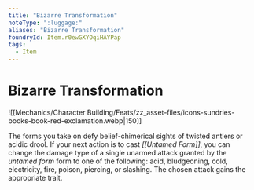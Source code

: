 ```yaml
---
title: "Bizarre Transformation"
noteType: ":luggage:"
aliases: "Bizarre Transformation"
foundryId: Item.r0ewGXYOqiHAYPap
tags:
  - Item
---
```


# Bizarre Transformation
![[Mechanics/Character Building/Feats/zz_asset-files/icons-sundries-books-book-red-exclamation.webp|150]]

The forms you take on defy belief-chimerical sights of twisted antlers or acidic drool. If your next action is to cast _[[Untamed Form]]_, you can change the damage type of a single unarmed attack granted by the _untamed form_ form to one of the following: acid, bludgeoning, cold, electricity, fire, poison, piercing, or slashing. The chosen attack gains the appropriate trait.
